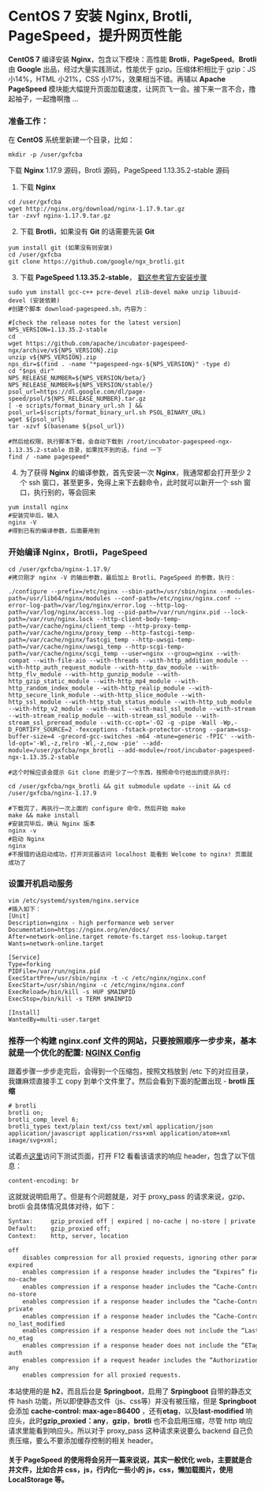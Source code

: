 # CentOS 7 安装 Nginx, Brotli, PageSpeed，提升网页性能

**CentOS 7** 编译安装 **Nginx**，包含以下模块：高性能 **Brotli**，**PageSpeed**。**Brotli** 由 **Google** 出品，经过大量实践测试，性能优于 gzip。压缩体积相比于 gzip：JS 小14%，HTML 小21%，CSS 小17%，效果相当不错。再辅以 **Apache PageSpeed** 模块能大幅提升页面加载速度，让网页飞一会。接下来一言不合，撸起袖子，一起撸啊撸 ...

### 准备工作：

在 **CentOS** 系统里新建一个目录，比如：

```shell
mkdir -p /user/gxfcba
```

下载 **Nginx** 1.17.9 源码，Brotli 源码，PageSpeed 1.13.35.2-stable 源码



1. 下载 **Nginx**

```shell
cd /user/gxfcba
wget http://nginx.org/download/nginx-1.17.9.tar.gz 
tar -zxvf nginx-1.17.9.tar.gz 
```



2. 下载 **Brotli**，如果没有 **Git** 的话需要先装 **Git**

```shell
yum install git (如果没有则安装)
cd /user/gxfcba
git clone https://github.com/google/ngx_brotli.git
```



3. 下载 **PageSpeed 1.13.35.2-stable**， [戳这参考官方安装步骤](https://www.modpagespeed.com/doc/build_ngx_pagespeed_from_source)

```shell
sudo yum install gcc-c++ pcre-devel zlib-devel make unzip libuuid-devel (安装依赖)
#创建个脚本 download-pagespeed.sh，内容为：

#[check the release notes for the latest version]
NPS_VERSION=1.13.35.2-stable
cd
wget https://github.com/apache/incubator-pagespeed-ngx/archive/v${NPS_VERSION}.zip
unzip v${NPS_VERSION}.zip
nps_dir=$(find . -name "*pagespeed-ngx-${NPS_VERSION}" -type d)
cd "$nps_dir"
NPS_RELEASE_NUMBER=${NPS_VERSION/beta/}
NPS_RELEASE_NUMBER=${NPS_VERSION/stable/}
psol_url=https://dl.google.com/dl/page-speed/psol/${NPS_RELEASE_NUMBER}.tar.gz
[ -e scripts/format_binary_url.sh ] && psol_url=$(scripts/format_binary_url.sh PSOL_BINARY_URL)
wget ${psol_url}
tar -xzvf $(basename ${psol_url})

#然后给权限，执行脚本下载，会自动下载到 /root/incubator-pagespeed-ngx-1.13.35.2-stable 目录，如果找不到的话，find 一下
find / -name pagespeed*
```



4. 为了获得 **Nginx** 的编译参数，首先安装一次 **Nginx**，我通常都会打开至少 2 个 ssh 窗口，甚至更多，免得上来下去翻命令，此时就可以新开一个 ssh 窗口，执行别的，等会回来

```shell
yum install nginx
#安装完毕后，输入 
nginx -V
#得到已有的编译参数，后面要用到
```



### 开始编译 Nginx，Brotli，PageSpeed

```shell
cd /user/gxfcba/nginx-1.17.9/
#拷贝刚才 nginx -V 的输出参数，最后加上 Brotli、PageSpeed 的参数，执行：

./configure --prefix=/etc/nginx --sbin-path=/usr/sbin/nginx --modules-path=/usr/lib64/nginx/modules --conf-path=/etc/nginx/nginx.conf --error-log-path=/var/log/nginx/error.log --http-log-path=/var/log/nginx/access.log --pid-path=/var/run/nginx.pid --lock-path=/var/run/nginx.lock --http-client-body-temp-path=/var/cache/nginx/client_temp --http-proxy-temp-path=/var/cache/nginx/proxy_temp --http-fastcgi-temp-path=/var/cache/nginx/fastcgi_temp --http-uwsgi-temp-path=/var/cache/nginx/uwsgi_temp --http-scgi-temp-path=/var/cache/nginx/scgi_temp --user=nginx --group=nginx --with-compat --with-file-aio --with-threads --with-http_addition_module --with-http_auth_request_module --with-http_dav_module --with-http_flv_module --with-http_gunzip_module --with-http_gzip_static_module --with-http_mp4_module --with-http_random_index_module --with-http_realip_module --with-http_secure_link_module --with-http_slice_module --with-http_ssl_module --with-http_stub_status_module --with-http_sub_module --with-http_v2_module --with-mail --with-mail_ssl_module --with-stream --with-stream_realip_module --with-stream_ssl_module --with-stream_ssl_preread_module --with-cc-opt='-O2 -g -pipe -Wall -Wp,-D_FORTIFY_SOURCE=2 -fexceptions -fstack-protector-strong --param=ssp-buffer-size=4 -grecord-gcc-switches -m64 -mtune=generic -fPIC' --with-ld-opt='-Wl,-z,relro -Wl,-z,now -pie' --add-module=/user/gxfcba/ngx_brotli --add-module=/root/incubator-pagespeed-ngx-1.13.35.2-stable

#这个时候应该会提示 Git clone 的是少了一个东西，按照命令行给出的提示执行:

cd /user/gxfcba/ngx_brotli && git submodule update --init && cd /user/gxfcba/nginx-1.17.9

#下载完了，再执行一次上面的 configure 命令，然后开始 make
make && make install
#安装完毕后，确认 Nginx 版本
nginx -v
#启动 Nginx
nginx
#不报错的话启动成功，打开浏览器访问 localhost 能看到 Welcome to nginx! 页面就成功了
```



### 设置开机启动服务

   ```shell
vim /etc/systemd/system/nginx.service
#插入如下：
[Unit]
Description=nginx - high performance web server
Documentation=https://nginx.org/en/docs/
After=network-online.target remote-fs.target nss-lookup.target
Wants=network-online.target

[Service]
Type=forking
PIDFile=/var/run/nginx.pid
ExecStartPre=/usr/sbin/nginx -t -c /etc/nginx/nginx.conf
ExecStart=/usr/sbin/nginx -c /etc/nginx/nginx.conf
ExecReload=/bin/kill -s HUP $MAINPID
ExecStop=/bin/kill -s TERM $MAINPID

[Install]
WantedBy=multi-user.target
   ```



### 推荐一个构建 nginx.conf 文件的网站，只要按照顺序一步步来，基本就是一个优化的配置: [NGINX Config](https://www.digitalocean.com/community/tools/nginx#)



跟着步骤一步步走完后，会得到一个压缩包，按照文档放到 /etc 下的对应目录，我嫌麻烦直接手工 copy 到单个文件里了。然后会看到下面的配置出现 - **brotli 压缩**

```properties
# brotli
brotli on;
brotli_comp_level 6;
brotli_types text/plain text/css text/xml application/json application/javascript application/rss+xml application/atom+xml image/svg+xml;
```



试着点[这里](https://gxfcba.com/test/)访问下测试页面，打开 F12 看看该请求的响应 header，包含了以下信息：

```properties
content-encoding: br
```

这就就说明启用了。但是有个问题就是，对于 proxy_pass 的请求来说，gzip、brotli 会具体情况具体对待，如下：

```html
Syntax: 	gzip_proxied off | expired | no-cache | no-store | private | no_last_modified | no_etag | auth | any ...;
Default: 	gzip_proxied off;
Context: 	http, server, location

off
    disables compression for all proxied requests, ignoring other parameters; 
expired
    enables compression if a response header includes the “Expires” field with a value that disables caching; 
no-cache
    enables compression if a response header includes the “Cache-Control” field with the “no-cache” parameter; 
no-store
    enables compression if a response header includes the “Cache-Control” field with the “no-store” parameter; 
private
    enables compression if a response header includes the “Cache-Control” field with the “private” parameter; 
no_last_modified
    enables compression if a response header does not include the “Last-Modified” field; 
no_etag
    enables compression if a response header does not include the “ETag” field; 
auth
    enables compression if a request header includes the “Authorization” field; 
any
    enables compression for all proxied requests. 
```



本站使用的是 **h2**，而且后台是 **Springboot**，启用了 **Srpingboot** 自带的静态文件 hash 功能，所以即使静态文件（js、css等）并没有被压缩，但是 **Springboot** 会添加 **cache-control: max-age=86400** ，还有**etag**，以及**last-modified** 响应头，此时**gzip_proxied：any**，**gzip**，**brotli** 也不会启用压缩，尽管 http 响应请求里能看到响应头。所以对于 proxy_pass 这种请求来说要么 backend 自己负责压缩，要么不要添加缓存控制的相关 header。



#### 关于 PageSpeed 的使用将会另开一篇来说说，其实一般优化 web，主要就是合并文件，比如合并 css，js，行内化一些小的 js，css，懒加载图片，使用 LocalStorage 等。
